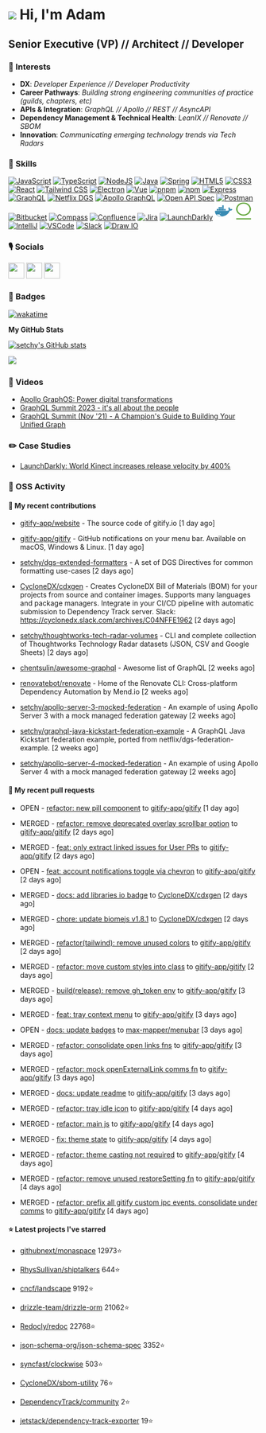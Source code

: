 ![](https://user-images.githubusercontent.com/18350557/176309783-0785949b-9127-417c-8b55-ab5a4333674e.gif) Hi, I'm Adam
============================================================================================================================

Senior Executive (VP) // Architect // Developer
-----------------------------------------------

### 🔭 Interests

- **DX**: *Developer Experience // Developer Productivity*
- **Career Pathways**: *Building strong engineering communities of practice (guilds, chapters, etc)*
- **APIs & Integration**: *GraphQL // Apollo // REST // AsyncAPI*
- **Dependency Management & Technical Health**: *LeanIX // Renovate // SBOM*
- **Innovation**: *Communicating emerging technology trends via Tech Radars*

### 💪 Skills

<p align="left">
  <a href="https://developer.mozilla.org/en-US/docs/Web/JavaScript" target="_blank" rel="noreferrer"><img src="https://raw.githubusercontent.com/danielcranney/readme-generator/main/public/icons/skills/javascript-colored.svg" width="36" height="36" alt="JavaScript" /></a>
  <a href="https://www.typescriptlang.org/" target="_blank" rel="noreferrer"><img src="https://raw.githubusercontent.com/danielcranney/readme-generator/main/public/icons/skills/typescript-colored.svg" width="36" height="36" alt="TypeScript" /></a>
  <a href="https://nodejs.org/en/" target="_blank" rel="noreferrer"><img src="https://raw.githubusercontent.com/danielcranney/readme-generator/main/public/icons/skills/nodejs-colored.svg" width="36" height="36" alt="NodeJS" /></a>
  <a href="https://www.oracle.com/java/" target="_blank" rel="noreferrer"><img src="https://raw.githubusercontent.com/danielcranney/readme-generator/main/public/icons/skills/java-colored.svg" width="36" height="36" alt="Java" /></a>
  <a href="https://spring.io/" target="_blank" rel="noreferrer"><img src="https://cdn.worldvectorlogo.com/logos/spring-3.svg" width="36" height="36" alt="Spring" /></a> 
  <a href="https://developer.mozilla.org/en-US/docs/Glossary/HTML5" target="_blank" rel="noreferrer"><img src="https://raw.githubusercontent.com/danielcranney/readme-generator/main/public/icons/skills/html5-colored.svg" width="36" height="36" alt="HTML5" /></a>
  <a href="https://www.w3.org/TR/CSS/#css" target="_blank" rel="noreferrer"><img src="https://raw.githubusercontent.com/danielcranney/readme-generator/main/public/icons/skills/css3-colored.svg" width="36" height="36" alt="CSS3" /></a>
  <a href="https://react.dev/" target="_blank" rel="noreferrer"><img src="https://cdn.worldvectorlogo.com/logos/react-2.svg" width="36" height="36" alt="React" /></a>
  <a href="https://tailwindcss.com/" target="_blank" rel="noreferrer"><img src="https://cdn.worldvectorlogo.com/logos/tailwind-css-2.svg" width="36" height="36" alt="Tailwind CSS" /></a>
  <a href="https://www.electronjs.org/" target="_blank" rel="noreferrer"><img src="https://cdn.worldvectorlogo.com/logos/electron-1.svg" width="36" height="36" alt="Electron" /></a>
  <a href="https://vuejs.org/" target="_blank" rel="noreferrer"><img src="https://cdn.worldvectorlogo.com/logos/vue-9.svg" width="36" height="36" alt="Vue" /></a>
  <a href="https://pnpm.io/" target="_blank" rel="noreferrer"><img src="https://encrypted-tbn0.gstatic.com/images?q=tbn:ANd9GcSGcwBnoTNg212cvEclMX-_qRw_P-_odFp3aafVal77Hg&s" width="36" height="36" alt="pnpm" /></a>
  <a href="https://www.npmjs.com/" target="_blank" rel="noreferrer"><img src="https://cdn.worldvectorlogo.com/logos/npm-square-red-1.svg" width="36" height="36" alt="npm" /></a>
  <a href="https://expressjs.com/" target="_blank" rel="noreferrer"><img src="https://raw.githubusercontent.com/danielcranney/readme-generator/main/public/icons/skills/express-colored.svg" width="36" height="36" alt="Express" /></a>
  <a href="https://graphql.org/" target="_blank" rel="noreferrer"><img src="https://raw.githubusercontent.com/danielcranney/readme-generator/main/public/icons/skills/graphql-colored.svg" width="36" height="36" alt="GraphQL" /></a>
  <a href="https://netflix.github.io/dgs/" target="_blank" rel="noreferrer"><img src="https://raw.githubusercontent.com/Netflix/dgs/main/docs/images/dgs-framework-brand/Icon/dgs-icon--blue.svg" width="36" height="36" alt="Netflix DGS" /></a>
  <a href="https://apollographql.com/" target="_blank" rel="noreferrer"><img src="https://cdn.worldvectorlogo.com/logos/apollo-graphql-compact.svg" width="36" height="36" alt="Apollo GraphQL" /></a>
  <a href="https://swagger.io/specification/" target="_blank" rel="noreferrer"><img src="https://cdn.worldvectorlogo.com/logos/openapi-1.svg" width="36" height="36" alt="Open API Spec" /></a>
  <a href="https://www.postman.com//" target="_blank" rel="noreferrer"><img src="https://cdn.worldvectorlogo.com/logos/postman.svg" width="36" height="36" alt="Postman" /></a>
  <a href="https://www.atlassian.com/software/bitbucket" target="_blank" rel="noreferrer"><img src="https://cdn.worldvectorlogo.com/logos/bitbucket-icon.svg" width="36" height="36" alt="Bitbucket" /></a>
  <a href="https://www.atlassian.com/software/compass" target="_blank" rel="noreferrer"><img src="https://cdn.worldvectorlogo.com/logos/atlassian-compass-1.svg" width="36" height="36" alt="Compass" /></a>
  <a href="https://www.atlassian.com/software/confluence" target="_blank" rel="noreferrer"><img src="https://cdn.worldvectorlogo.com/logos/confluence-1.svg" width="36" height="36" alt="Confluence" /></a>
  <a href="https://www.atlassian.com/software/jira" target="_blank" rel="noreferrer"><img src="https://cdn.worldvectorlogo.com/logos/jira-1.svg" width="36" height="36" alt="Jira" /></a>
  <a href="https://launchdarkly.com/" target="_blank" rel="noreferrer"><img src="https://cdn.worldvectorlogo.com/logos/launchdarkly-2.svg" width="36" height="36" alt="LaunchDarkly" /></a>
  <a href="https://docker.com/" target="_blank" rel="noreferrer"><img src="https://raw.githubusercontent.com/nx211/homer-icons/master/png/docker.png" width="36" height="36" alt="Docker" /></a>
  <a href="https://jfrog.com/artifactory/" target="_blank" rel="noreferrer"><img src="https://raw.githubusercontent.com/nx211/homer-icons/master/png/artifactory.png" width="36" height="36" alt="Artifactory" /></a>
  <a href="https://www.jetbrains.com/idea/" target="_blank" rel="noreferrer"><img src="https://cdn.worldvectorlogo.com/logos/intellij-idea-1.svg" width="36" height="36" alt="IntelliJ" /></a>
  <a href="https://code.visualstudio.com/" target="_blank" rel="noreferrer"><img src="https://cdn.worldvectorlogo.com/logos/visual-studio-code-1.svg" width="36" height="36" alt="VSCode" /></a>
  <a href="https://slack.com/" target="_blank" rel="noreferrer"><img src="https://cdn.worldvectorlogo.com/logos/slack-new-logo.svg" width="36" height="36" alt="Slack" /></a>
  <a href="https://drawio-app.com/" target="_blank" rel="noreferrer"><img src="https://cdn.worldvectorlogo.com/logos/draw-io.svg" width="36" height="36" alt="Draw IO" /></a>
</p>

                      

### 🎙️ Socials
                  
<p align="left">
  <a href="https://www.github.com/setchy" target="_blank" rel="noreferrer"><img src="https://raw.githubusercontent.com/danielcranney/readme-generator/main/public/icons/socials/github.svg" width="32" height="32" /></a>
  <a href="https://www.linkedin.com/in/adamsetch" target="_blank" rel="noreferrer"><img src="https://raw.githubusercontent.com/danielcranney/readme-generator/main/public/icons/socials/linkedin.svg" width="32" height="32" /></a>
  <a href="https://www.twitter.com/setchy87" target="_blank" rel="noreferrer"><img src="https://raw.githubusercontent.com/danielcranney/readme-generator/main/public/icons/socials/twitter.svg" width="32" height="32" /></a>
</p>

### 📛 Badges

[![wakatime](https://wakatime.com/badge/user/2b948ae2-4be1-4020-8a57-7de60b53fe1d.svg)](https://wakatime.com/@2b948ae2-4be1-4020-8a57-7de60b53fe1d)

<b>My GitHub Stats</b>

<a href="http://www.github.com/setchy"><img src="https://github-readme-stats.vercel.app/api?username=setchy&show_icons=true&hide=&count_private=true&title_color=0891b2&text_color=ffffff&icon_color=0891b2&bg_color=1c1917&hide_border=true&show_icons=true" alt="setchy's GitHub stats" /></a>

<a href="http://www.github.com/setchy"><img src="https://github-readme-streak-stats.herokuapp.com/?user=setchy&stroke=ffffff&background=1c1917&ring=0891b2&fire=0891b2&currStreakNum=ffffff&currStreakLabel=0891b2&sideNums=ffffff&sideLabels=ffffff&dates=ffffff&hide_border=true" /></a>

### 📼 Videos

- [Apollo GraphOS: Power digital transformations](https://www.apollographql.com/enterprise?wvideo=4fu2lsjssc)
- [GraphQL Summit 2023 - it's all about the people](https://www.youtube.com/watch?v=090IWEcHbJc)
- [GraphQL Summit (Nov '21) - A Champion's Guide to Building Your Unified Graph](https://www.apollographql.com/events/roundtable/graphql-summit-november-2021/a-champions-guide-to-building-your-unified-graph)

### ✏️ Case Studies

- [LaunchDarkly: World Kinect increases release velocity by 400%](https://launchdarkly.com/case-studies/world-kinect/)

### 🎯 OSS Activity
#### 🚀 My recent contributions



- [gitify-app/website](https://github.com/gitify-app/website) - The source code of gitify.io [1 day ago]

- [gitify-app/gitify](https://github.com/gitify-app/gitify) - GitHub notifications on your menu bar. Available on macOS, Windows &amp; Linux. [1 day ago]

- [setchy/dgs-extended-formatters](https://github.com/setchy/dgs-extended-formatters) - A set of DGS Directives for common formatting use-cases [2 days ago]

- [CycloneDX/cdxgen](https://github.com/CycloneDX/cdxgen) - Creates CycloneDX Bill of Materials (BOM) for your projects from source and container images. Supports many languages and package managers. Integrate in your CI/CD pipeline with automatic submission to Dependency Track server. Slack: https://cyclonedx.slack.com/archives/C04NFFE1962 [2 days ago]

- [setchy/thoughtworks-tech-radar-volumes](https://github.com/setchy/thoughtworks-tech-radar-volumes) - CLI and complete collection of Thoughtworks Technology Radar datasets (JSON, CSV and Google Sheets) [2 days ago]

- [chentsulin/awesome-graphql](https://github.com/chentsulin/awesome-graphql) - Awesome list of GraphQL [2 weeks ago]

- [renovatebot/renovate](https://github.com/renovatebot/renovate) - Home of the Renovate CLI: Cross-platform Dependency Automation by Mend.io [2 weeks ago]

- [setchy/apollo-server-3-mocked-federation](https://github.com/setchy/apollo-server-3-mocked-federation) - An example of using Apollo Server 3 with a mock managed federation gateway [2 weeks ago]

- [setchy/graphql-java-kickstart-federation-example](https://github.com/setchy/graphql-java-kickstart-federation-example) - A GraphQL Java Kickstart federation example, ported from netflix/dgs-federation-example. [2 weeks ago]

- [setchy/apollo-server-4-mocked-federation](https://github.com/setchy/apollo-server-4-mocked-federation) - An example of using Apollo Server 4 with a mock managed federation gateway [2 weeks ago]

#### 🎉 My recent pull requests



- OPEN - [refactor: new pill component](https://github.com/gitify-app/gitify/pull/1222) to [gitify-app/gitify](https://github.com/gitify-app/gitify) [1 day ago]

- MERGED - [refactor: remove deprecated overlay scrollbar option](https://github.com/gitify-app/gitify/pull/1220) to [gitify-app/gitify](https://github.com/gitify-app/gitify) [2 days ago]

- MERGED - [feat: only extract linked issues for User PRs](https://github.com/gitify-app/gitify/pull/1219) to [gitify-app/gitify](https://github.com/gitify-app/gitify) [2 days ago]

- OPEN - [feat: account notifications toggle via chevron](https://github.com/gitify-app/gitify/pull/1218) to [gitify-app/gitify](https://github.com/gitify-app/gitify) [2 days ago]

- MERGED - [docs: add libraries io badge](https://github.com/CycloneDX/cdxgen/pull/1160) to [CycloneDX/cdxgen](https://github.com/CycloneDX/cdxgen) [2 days ago]

- MERGED - [chore: update biomejs v1.8.1](https://github.com/CycloneDX/cdxgen/pull/1159) to [CycloneDX/cdxgen](https://github.com/CycloneDX/cdxgen) [2 days ago]

- MERGED - [refactor(tailwind): remove unused colors](https://github.com/gitify-app/gitify/pull/1215) to [gitify-app/gitify](https://github.com/gitify-app/gitify) [2 days ago]

- MERGED - [refactor: move custom styles into class](https://github.com/gitify-app/gitify/pull/1214) to [gitify-app/gitify](https://github.com/gitify-app/gitify) [2 days ago]

- MERGED - [build(release): remove gh_token env](https://github.com/gitify-app/gitify/pull/1213) to [gitify-app/gitify](https://github.com/gitify-app/gitify) [3 days ago]

- MERGED - [feat: tray context menu](https://github.com/gitify-app/gitify/pull/1212) to [gitify-app/gitify](https://github.com/gitify-app/gitify) [3 days ago]

- OPEN - [docs: update badges](https://github.com/max-mapper/menubar/pull/475) to [max-mapper/menubar](https://github.com/max-mapper/menubar) [3 days ago]

- MERGED - [refactor: consolidate open links fns](https://github.com/gitify-app/gitify/pull/1211) to [gitify-app/gitify](https://github.com/gitify-app/gitify) [3 days ago]

- MERGED - [refactor: mock openExternalLink comms fn](https://github.com/gitify-app/gitify/pull/1210) to [gitify-app/gitify](https://github.com/gitify-app/gitify) [3 days ago]

- MERGED - [docs: update readme](https://github.com/gitify-app/gitify/pull/1209) to [gitify-app/gitify](https://github.com/gitify-app/gitify) [3 days ago]

- MERGED - [refactor: tray idle icon](https://github.com/gitify-app/gitify/pull/1208) to [gitify-app/gitify](https://github.com/gitify-app/gitify) [4 days ago]

- MERGED - [refactor: main js](https://github.com/gitify-app/gitify/pull/1207) to [gitify-app/gitify](https://github.com/gitify-app/gitify) [4 days ago]

- MERGED - [fix: theme state](https://github.com/gitify-app/gitify/pull/1206) to [gitify-app/gitify](https://github.com/gitify-app/gitify) [4 days ago]

- MERGED - [refactor: theme casting not required](https://github.com/gitify-app/gitify/pull/1205) to [gitify-app/gitify](https://github.com/gitify-app/gitify) [4 days ago]

- MERGED - [refactor: remove unused restoreSetting fn](https://github.com/gitify-app/gitify/pull/1204) to [gitify-app/gitify](https://github.com/gitify-app/gitify) [4 days ago]

- MERGED - [refactor: prefix all gitify custom ipc events. consolidate under comms](https://github.com/gitify-app/gitify/pull/1203) to [gitify-app/gitify](https://github.com/gitify-app/gitify) [4 days ago]

#### ⭐ Latest projects I've starred



- [githubnext/monaspace](https://github.com/githubnext/monaspace) 12973⭐

- [RhysSullivan/shiptalkers](https://github.com/RhysSullivan/shiptalkers) 644⭐

- [cncf/landscape](https://github.com/cncf/landscape) 9192⭐

- [drizzle-team/drizzle-orm](https://github.com/drizzle-team/drizzle-orm) 21062⭐

- [Redocly/redoc](https://github.com/Redocly/redoc) 22768⭐

- [json-schema-org/json-schema-spec](https://github.com/json-schema-org/json-schema-spec) 3352⭐

- [syncfast/clockwise](https://github.com/syncfast/clockwise) 503⭐

- [CycloneDX/sbom-utility](https://github.com/CycloneDX/sbom-utility) 76⭐

- [DependencyTrack/community](https://github.com/DependencyTrack/community) 2⭐

- [jetstack/dependency-track-exporter](https://github.com/jetstack/dependency-track-exporter) 19⭐


